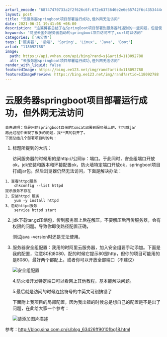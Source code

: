 ```yaml
---
arturl_encode: "68747470733a2f2f626c6f:672e6373646e2e6e65742f6c4353444e6b696e67646f6d6c2f:61727469636c652f64657461696c732f313138303932373838"
layout: post
title: "云服务器springboot项目部署运行成功,但外网无法访问"
date: 2021-06-21 19:41:08 +08:00
description: "这篇博客总结了在SpringBoot项目部署到服务器时遇到的一些问题，包括使用http://公网IP"
keywords: "阿里云国外服务器启动的springboot项目访问不了,curl可以访问"
categories: ['未分类']
tags: ['服务器', '后端', 'Spring', 'Linux', 'Java', 'Boot']
artid: "118092788"
image:
  path: https://api.vvhan.com/api/bing?rand=sj&artid=118092788
  alt: "云服务器springboot项目部署运行成功,但外网无法访问"
render_with_liquid: false
featuredImage: https://bing.ee123.net/img/rand?artid=118092788
featuredImagePreview: https://bing.ee123.net/img/rand?artid=118092788
---
```


# 云服务器springboot项目部署运行成功，但外网无法访问

```
首先说明：我是用的springboot自带的tomcat部署到服务器上的，打包成jar
再此过程中出现了很多的问题，我**真的裂开了。
下面总结几个部署项目时的坑：

```

1. 标题所提到的大坑：
     
   访问服务器的时候用的是http://公网ip：端口。于此同时，安全组端口开放ok，jdk安装和版本和环接配置ok，防火墙特定端口开放ok，springboot项目打成jar包。然后浏览器仍然无法访问，下面是解决办法：

```
1、查看httpd服务
	chkconfig --list httpd
提示服务不存在
2、安装httpd 服务
	yum -y install httpd
3、启动httpd服务
	service httpd start

```

2. jdk下载tar.gz压缩包，传到服务器上后在解压。不要解压后再传服务器，会有权限的问题。导致你即使路径配置正确，
     
   测试java -version时还是无法使用。
3. 服务器安全组配置：我用的时阿里云服务器，加入安全组要手动添加。下面是我的配置，注意80和8080，配的时候它提示80是http，但你的项目可能用的是8080，最好两个都配上。或者你可以开放全部端口（不建议）
     
   ![安全组配置](https://i-blog.csdnimg.cn/blog_migrate/6819e687b1df71fad082458136dfdb0f.png)
     
   4.防火墙开发特定端口可以看网上其他教程，基本能解决问题。
     
   5.最后就是访问的时候连接符号的中英文可别搞错了
     
   下面附上我项目的局部配置，因为我出错的时候总是想自己的配置是不是出了问题，在此给大家一个参考：
     
   ![请添加图片描述](https://i-blog.csdnimg.cn/blog_migrate/7f16a857b81fad95105475c80d5c7e68.png)

参考：http://blog.sina.com.cn/s/blog_63426ff90101bg18.html